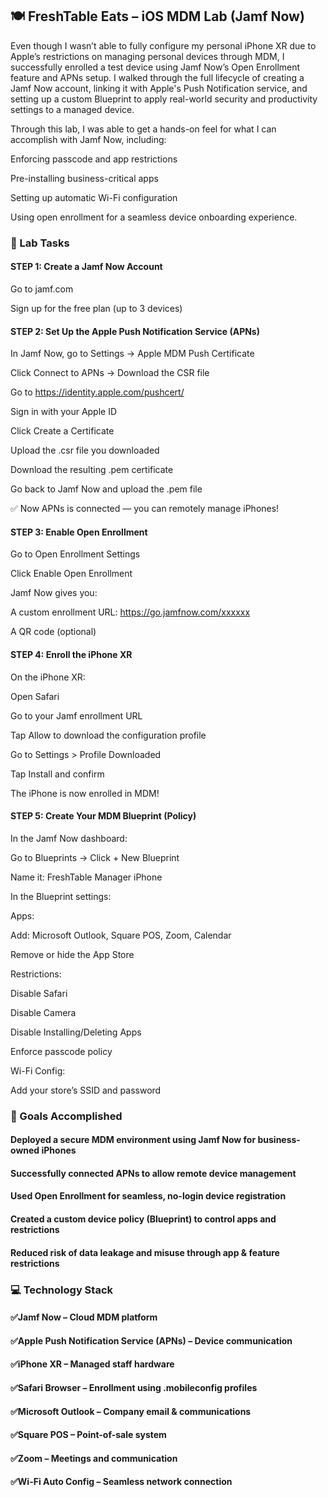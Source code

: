 ## 🍽️ FreshTable Eats – iOS MDM Lab (Jamf Now)

Even though I wasn’t able to fully configure my personal iPhone XR due to Apple’s restrictions on managing personal devices through MDM, I successfully enrolled a test device using Jamf Now’s Open Enrollment feature and APNs setup. I walked through the full lifecycle of creating a Jamf Now account, linking it with Apple's Push Notification service, and setting up a custom Blueprint to apply real-world security and productivity settings to a managed device.

Through this lab, I was able to get a hands-on feel for what I can accomplish with Jamf Now, including:

Enforcing passcode and app restrictions

Pre-installing business-critical apps

Setting up automatic Wi-Fi configuration

Using open enrollment for a seamless device onboarding experience.

### 🧪 Lab Tasks
#### STEP 1: Create a Jamf Now Account
Go to jamf.com

Sign up for the free plan (up to 3 devices)

#### STEP 2: Set Up the Apple Push Notification Service (APNs)
In Jamf Now, go to Settings → Apple MDM Push Certificate

Click Connect to APNs → Download the CSR file

Go to https://identity.apple.com/pushcert/

Sign in with your Apple ID

Click Create a Certificate

Upload the .csr file you downloaded

Download the resulting .pem certificate

Go back to Jamf Now and upload the .pem file

✅ Now APNs is connected — you can remotely manage iPhones!

#### STEP 3: Enable Open Enrollment
Go to Open Enrollment Settings

Click Enable Open Enrollment

Jamf Now gives you:

A custom enrollment URL: https://go.jamfnow.com/xxxxxx

A QR code (optional)

#### STEP 4: Enroll the iPhone XR
On the iPhone XR:

Open Safari

Go to your Jamf enrollment URL

Tap Allow to download the configuration profile

Go to Settings > Profile Downloaded

Tap Install and confirm

The iPhone is now enrolled in MDM!

#### STEP 5: Create Your MDM Blueprint (Policy)
In the Jamf Now dashboard:

Go to Blueprints → Click + New Blueprint

Name it: FreshTable Manager iPhone

In the Blueprint settings:

Apps:

Add: Microsoft Outlook, Square POS, Zoom, Calendar

Remove or hide the App Store

Restrictions:

Disable Safari

Disable Camera

Disable Installing/Deleting Apps

Enforce passcode policy

Wi-Fi Config:

Add your store’s SSID and password

### 🎯 Goals Accomplished
#### Deployed a secure MDM environment using Jamf Now for business-owned iPhones

#### Successfully connected APNs to allow remote device management

#### Used Open Enrollment for seamless, no-login device registration

#### Created a custom device policy (Blueprint) to control apps and restrictions

#### Reduced risk of data leakage and misuse through app & feature restrictions

### 💻 Technology Stack
#### ✅Jamf Now – Cloud MDM platform

#### ✅Apple Push Notification Service (APNs) – Device communication

#### ✅iPhone XR – Managed staff hardware

#### ✅Safari Browser – Enrollment using .mobileconfig profiles

#### ✅Microsoft Outlook – Company email & communications

#### ✅Square POS – Point-of-sale system

#### ✅Zoom – Meetings and communication

#### ✅Wi-Fi Auto Config – Seamless network connection

